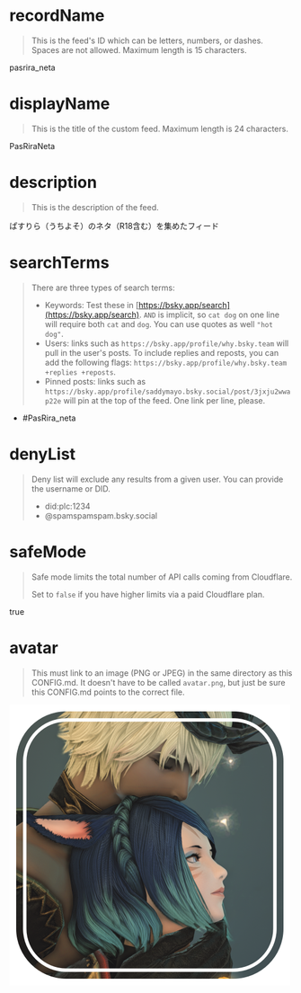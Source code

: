 
# recordName

> This is the feed's ID which can be letters, numbers, or dashes. Spaces are not allowed. Maximum length is 15 characters.

pasrira_neta

# displayName

> This is the title of the custom feed. Maximum length is 24 characters.

PasRiraNeta

# description

> This is the description of the feed.

ぱすりら（うちよそ）のネタ（R18含む）を集めたフィード

# searchTerms

> There are three types of search terms:
>
> - Keywords: Test these in [https://bsky.app/search](https://bsky.app/search). `AND` is implicit, so `cat dog` on one line will require both `cat` and `dog`. You can use quotes as well `"hot dog"`.
> - Users: links such as `https://bsky.app/profile/why.bsky.team` will pull in the user's posts. To include replies and reposts, you can add the following flags: `https://bsky.app/profile/why.bsky.team +replies +reposts`.
> - Pinned posts: links such as `https://bsky.app/profile/saddymayo.bsky.social/post/3jxju2wwap22e` will pin at the top of the feed. One link per line, please.

- #PasRira_neta

# denyList

> Deny list will exclude any results from a given user. You can provide the username or DID.
>
> - did:plc:1234
> - @spamspamspam.bsky.social

# safeMode

> Safe mode limits the total number of API calls coming from Cloudflare.
>
> Set to `false` if you have higher limits via a paid Cloudflare plan.

true

# avatar

> This must link to an image (PNG or JPEG) in the same directory as this CONFIG.md. It doesn't have to be called `avatar.png`, but just be sure this CONFIG.md points to the correct file.

![](bskyfeedicon02.png)
